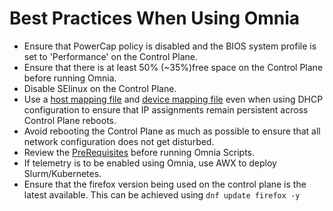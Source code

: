 # Best Practices When Using Omnia
* Ensure that PowerCap policy is disabled and the BIOS system profile is set to 'Performance' on the Control Plane.
* Ensure that there is at least 50% (~35%)free space on the Control Plane before running Omnia.
* Disable SElinux on the Control Plane.
* Use a [host mapping file](../examples/host_mapping_file_os_provisioning.csv) and [device mapping file](../examples/mapping_device_file.csv) even when using DHCP configuration to ensure that IP assignments remain persistent across Control Plane reboots.
* Avoid rebooting the Control Plane as much as possible to ensure that all network configuration does not get disturbed.
* Review the [PreRequisites](PreRequisites) before running Omnia Scripts.
* If telemetry is to be enabled using Omnia, use AWX to deploy Slurm/Kubernetes.
* Ensure that the firefox version being used on the control plane is the latest available. This can be achieved using `dnf update firefox -y`